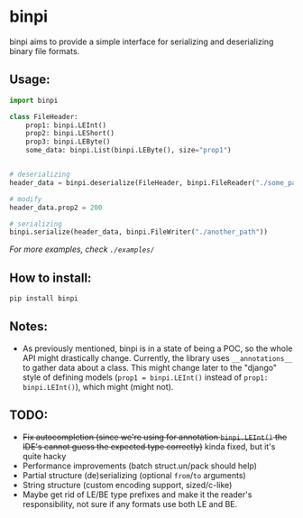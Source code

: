 # binpi

binpi aims to provide a simple interface for serializing and deserializing binary file formats. 

## Usage:
```python
import binpi

class FileHeader:
    prop1: binpi.LEInt()
    prop2: binpi.LEShort()
    prop3: binpi.LEByte()
    some_data: binpi.List(binpi.LEByte(), size="prop1")


# deserializing    
header_data = binpi.deserialize(FileHeader, binpi.FileReader("./some_path"))

# modify
header_data.prop2 = 200

# serializing 
binpi.serialize(header_data, binpi.FileWriter("./another_path"))
```

_For more examples, check `./examples/`_

## How to install:
```bash 
pip install binpi
```

## Notes:
- As previously mentioned, binpi is in a state of being a POC, so the whole API might drastically change. Currently, the library uses `__annotations__` to gather data about a class. This might change later to the "django" style of defining models (`prop1 = binpi.LEInt()` instead of `prop1: binpi.LEInt()`), which might (might not).

## TODO:
- ~~Fix autocompletion (since we're using for annotation `binpi.LEInt()` the IDE's cannot guess the expected type correctly)~~ kinda fixed, but it's quite hacky
- Performance improvements (batch struct.un/pack should help)
- Partial structure (de)serializing (optional `from`/`to` arguments)
- String structure (custom encoding support, sized/c-like)
- Maybe get rid of LE/BE type prefixes and make it the reader's responsibility, not sure if any formats use both LE and BE.
